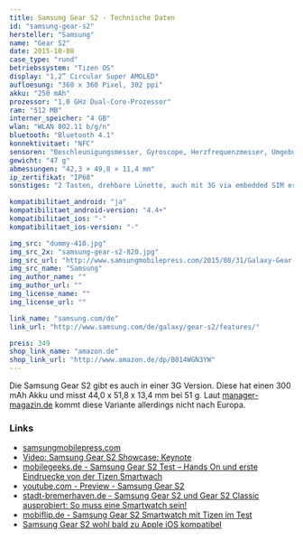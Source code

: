 ```yaml
---
title: Samsung Gear S2 - Technische Daten
id: "samsung-gear-s2"
hersteller: "Samsung"
name: "Gear S2"
date: 2015-10-08
case_type: "rund"
betriebssystem: "Tizen OS"
display: "1,2” Circular Super AMOLED"
aufloesung: "360 x 360 Pixel, 302 ppi"
akku: "250 mAh"
prozessor: "1,0 GHz Dual-Core-Prozessor"
ram: "512 MB"
interner_speicher: "4 GB"
wlan: "WLAN 802.11 b/g/n"
bluetooth: "Bluetooth 4.1"
konnektivitaet: "NFC"
sensoren: "Beschleunigungsmesser, Gyroscope, Herzfrequenzmesser, Umgebungslichtsensor, Barometer"
gewicht: "47 g"
abmessungen: "42,3 × 49,8 × 11,4 mm"
ip_zertifikat: "IP68"
sonstiges: "2 Tasten, drehbare Lünette, auch mit 3G via embedded SIM erhältich (nicht in Deutschland)"

kompatibilitaet_android: "ja"
kompatibilitaet_android-version: "4.4+"
kompatibilitaet_ios: "-"
kompatibilitaet_ios-version: "-"

img_src: "dummy-410.jpg"
img_src_2x: "samsung-gear-s2-820.jpg"
img_src_url: "http://www.samsungmobilepress.com/2015/08/31/Galaxy-Gear-S2-Image"
img_src_name: "Samsung"
img_author_name: ""
img_author_url: ""
img_license_name: ""
img_license_url: ""

link_name: "samsung.com/de"
link_url: "http://www.samsung.com/de/galaxy/gear-s2/features/"

preis: 349
shop_link_name: "amazon.de"
shop_link_url: "http://www.amazon.de/dp/B014WGN3YW"
---
```


Die Samsung Gear S2 gibt es auch in einer 3G Version.
Diese hat einen 300 mAh Akku und misst 44,0 x 51,8 x 13,4 mm bei 51 g.
Laut [manager-magazin.de](http://www.manager-magazin.de/lifestyle/hardware/samsungs-neue-smartwatch-gear-s2-im-test-a-1051396-2.html) kommt diese Variante allerdings nicht nach Europa.


### Links
* [samsungmobilepress.com](http://www.samsungmobilepress.com/2015/08/31/Samsung-Comes-Full-Circle-with-Introduction-of-Samsung-Gear-S2)
* [Video: Samsung Gear S2 Showcase: Keynote](https://www.youtube.com/watch?t=19&v=pyNm-Kr-62E)
* [mobilegeeks.de - Samsung Gear S2 Test – Hands On und erste Eindruecke von der Tizen Smartwach](http://www.mobilegeeks.de/test/samsung-gear-s2-test-hands-on-und-erste-eindruecke-von-der-tizen-smartwach/)
* [youtube.com - Preview - Samsung Gear S2](https://www.youtube.com/watch?v=nWG5GGpXCmc)
* [stadt-bremerhaven.de - Samsung Gear S2 und Gear S2 Classic ausprobiert: So muss eine Smartwatch sein!](http://stadt-bremerhaven.de/samsung-gear-s2-und-gear-s2-classic-ausprobiert-so-muss-eine-smartwatch-sein/)
* [mobiflip.de - Samsung Gear S2 Smartwatch mit Tizen im Test](http://www.mobiflip.de/samsung-gear-s2-smartwatch-tizen/)
* [Samsung Gear S2 wohl bald zu Apple iOS kompatibel](http://stadt-bremerhaven.de/samsung-gear-s2-wohl-bald-zu-apple-ios-kompatibel/)
